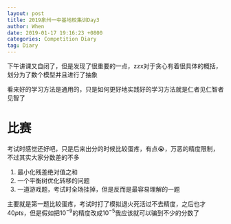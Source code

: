 ```yaml
---
layout: post
title: 2019泉州一中基地校集训Day3
author: When
date: 2019-01-17 19:16:23 +0800
categories: Competition Diary
tag: Diary
---
```


下午讲课又自闭了，但是发现了很重要的一点，zzx对于贪心有着很具体的概括，划分为了数个模型并且进行了抽象

看来好的学习方法是通用的，只是如何更好地实践好的学习方法就是仁者见仁智者见智了

# 比赛

考试时感觉还好吧，只是后来出分的时候比较蛋疼，有点:sob:，万恶的精度限制，不过其实大家分数差的不多

1. 最小化残差绝对值之和
2. 一个平衡树优化转移的问题
3. 一道游戏题，考试时全场挂掉，但是反而是最容易理解的一题

主要就是第一题比较蛋疼，考试时打了模拟退火死活过不去精度，之后也才$40pts$，但是假如把$10^{-9}$的精度改成$10^{-5}$我应该就可以骗到不少的分数了
